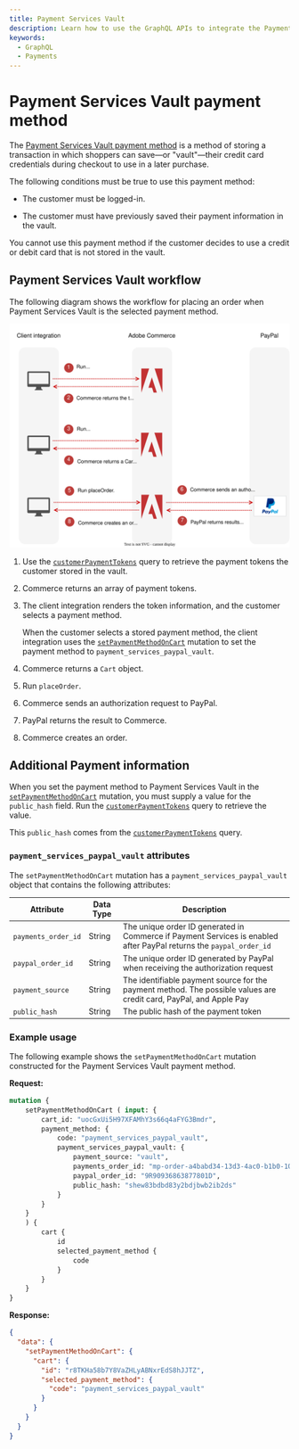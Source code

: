```yaml
---
title: Payment Services Vault
description: Learn how to use the GraphQL APIs to integrate the Payment Services Vault payment solution.
keywords:
  - GraphQL
  - Payments
---
```


# Payment Services Vault payment method

The [Payment Services Vault payment method](https://experienceleague.adobe.com/docs/commerce-merchant-services/payment-services/payments-checkout/vaulting.html) is a method of storing a transaction in which shoppers can save—or "vault"—their credit card credentials during checkout to use in a later purchase.

The following conditions must be true to use this payment method:

-  The customer must be logged-in.

-  The customer must have previously saved their payment information in the vault.

You cannot use this payment method if the customer decides to use a credit or debit card that is not stored in the vault.

## Payment Services Vault workflow

The following diagram shows the workflow for placing an order when Payment Services Vault is the selected payment method.

![Payment Services Vault sequence diagram](../../_images/graphql/payment-services-paypal-vault.svg)

1. Use the [`customerPaymentTokens`](../schema/checkout/queries/customer-payment-tokens.md) query to retrieve the payment tokens the customer stored in the vault.

1. Commerce returns an array of payment tokens.

1. The client integration renders the token information, and the customer selects a payment method.

   When the customer selects a stored payment method, the client integration uses the [`setPaymentMethodOnCart`](../schema/cart/mutations/set-payment-method.md) mutation to set the payment method to `payment_services_paypal_vault`.

1. Commerce returns a `Cart` object.

1. Run `placeOrder`.

1. Commerce sends an authorization request to PayPal.

1. PayPal returns the result to Commerce.

1. Commerce creates an order.

## Additional Payment information

When you set the payment method to Payment Services Vault in the [`setPaymentMethodOnCart`](../schema/cart/mutations/set-payment-method.md) mutation, you must supply a value for the `public_hash` field. Run the [`customerPaymentTokens`](../schema/checkout/queries/customer-payment-tokens.md) query to retrieve the value.

This `public_hash` comes from the [`customerPaymentTokens`](../schema/checkout/queries/customer-payment-tokens.md) query.

### `payment_services_paypal_vault` attributes

The `setPaymentMethodOnCart` mutation has a `payment_services_paypal_vault` object that contains the following attributes:

Attribute |  Data Type | Description
--- | --- | ---
`payments_order_id` | String | The unique order ID generated in Commerce if Payment Services is enabled after PayPal returns the `paypal_order_id`
`paypal_order_id` | String | The unique order ID generated by PayPal when receiving the authorization request
`payment_source` | String | The identifiable payment source for the payment method. The possible values are credit card, PayPal, and Apple Pay
`public_hash` | String | The public hash of the payment token

### Example usage

The following example shows the `setPaymentMethodOnCart` mutation constructed for the Payment Services Vault payment method.

**Request:**

```graphql
mutation {
    setPaymentMethodOnCart ( input: {
        cart_id: "uocGxUi5H97XFAMhY3s66q4aFYG3Bmdr",
        payment_method: {
            code: "payment_services_paypal_vault",
            payment_services_paypal_vault: {
                payment_source: "vault",
                payments_order_id: "mp-order-a4babd34-13d3-4ac0-b1b0-109bb7be1574",
                paypal_order_id: "9R90936863877801D",
                public_hash: "shew83bdbd83y2bdjbwb2ib2ds"
            }
        }
    }
    ) {
        cart {
            id
            selected_payment_method {
                code
            }
        }
    }
}
```

**Response:**

```json
{
  "data": {
    "setPaymentMethodOnCart": {
      "cart": {
        "id": "r8TKHa58b7Y8VaZHLyABNxrEdS8hJJTZ",
        "selected_payment_method": {
          "code": "payment_services_paypal_vault"
        }
      }
    }
  }
}
```
